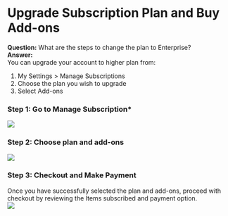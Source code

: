 
# Upgrade Subscription Plan and Buy Add-ons



**Question:** What are the steps to change the plan to Enterprise?  
**Answer:**  
You can upgrade your account to higher plan from:  
1. My Settings > Manage Subscriptions
2. Choose the plan you wish to upgrade
3. Select Add-ons

  
### **Step 1: Go to Manage Subscription***

  
![](/files/oVaJwPC.png)  
### **Step 2: Choose plan and add-ons**

  
![](/files/Gp6m3cf.png)  
### **Step 3: Checkout and Make Payment**

  
Once you have successfully selected the plan and add-ons, proceed with checkout by reviewing the Items subscribed and payment option.  
![](/files/TALzMhL.png)  
  
  



